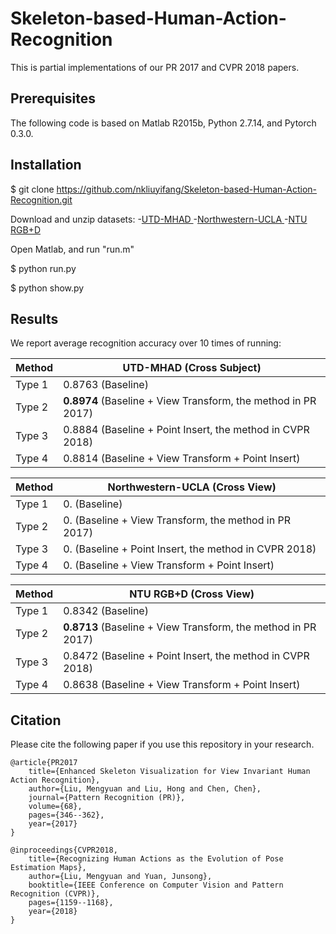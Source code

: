 # Skeleton-based-Human-Action-Recognition
This is partial implementations of our PR 2017 and CVPR 2018 papers.

## Prerequisites
The following code is based on Matlab R2015b, Python 2.7.14, and Pytorch 0.3.0.

## Installation
$ git clone https://github.com/nkliuyifang/Skeleton-based-Human-Action-Recognition.git

Download and unzip datasets: 
-[UTD-MHAD ](https://pan.baidu.com/s/1hc3AYngGxCXk49ihW-EbuA)
-[Northwestern-UCLA ](https://pan.baidu.com/s/1f7hWElp3_u5Wen8qVGfB8Q)
-[NTU RGB+D]()

Open Matlab, and run "run.m"

$ python run.py

$ python show.py

## Results
We report average recognition accuracy over 10 times of running:

Method | UTD-MHAD (Cross Subject)
------ | -------------------------
Type 1 | 0.8763 (Baseline)
Type 2 | **0.8974** (Baseline + View Transform, the method in PR 2017)
Type 3 | 0.8884 (Baseline + Point Insert, the method in CVPR 2018)
Type 4 | 0.8814 (Baseline + View Transform + Point Insert)


Method | Northwestern-UCLA (Cross View)
------ | -------------------------
Type 1 | 0. (Baseline)
Type 2 | 0. (Baseline + View Transform, the method in PR 2017)
Type 3 | 0. (Baseline + Point Insert, the method in CVPR 2018)
Type 4 | 0. (Baseline + View Transform + Point Insert)


Method | NTU RGB+D (Cross View)
------ | -------------------------
Type 1 | 0.8342 (Baseline)
Type 2 | **0.8713** (Baseline + View Transform, the method in PR 2017)
Type 3 | 0.8472 (Baseline + Point Insert, the method in CVPR 2018)
Type 4 | 0.8638 (Baseline + View Transform + Point Insert)


## Citation
Please cite the following paper if you use this repository in your research.
```
@article{PR2017
    title={Enhanced Skeleton Visualization for View Invariant Human Action Recognition},
    author={Liu, Mengyuan and Liu, Hong and Chen, Chen},
    journal={Pattern Recognition (PR)},
    volume={68},
    pages={346--362},
    year={2017}
}

@inproceedings{CVPR2018,
    title={Recognizing Human Actions as the Evolution of Pose Estimation Maps},
    author={Liu, Mengyuan and Yuan, Junsong},
    booktitle={IEEE Conference on Computer Vision and Pattern Recognition (CVPR)},
    pages={1159--1168},
    year={2018}
}

